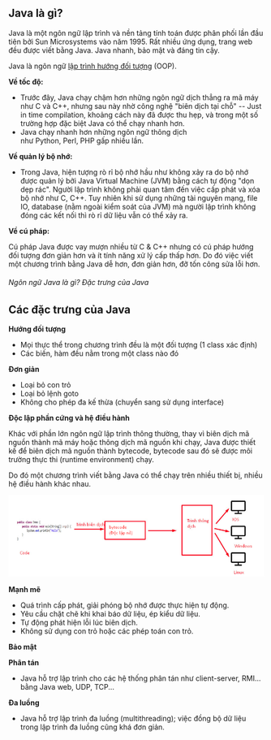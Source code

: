 Java là gì?
-----------

Java là một ngôn ngữ lập trình và nền tảng tính toán được phân phối lần đầu tiên bởi Sun Microsystems vào năm 1995. Rất nhiều ứng dụng, trang web đều được viết bằng Java. Java nhanh, bảo mật và đáng tin cậy.

Java là ngôn ngữ [lập trình hướng đối tượng](/programming/lap-trinh-huong-doi-tuong-la-gi-uu-nhuoc-diem/) (OOP).

**Về tốc độ:**

-   Trước đây, Java chạy chậm hơn những ngôn ngữ dịch thẳng ra mã máy như C và C++, nhưng sau này nhờ công nghệ "biên dịch tại chỗ" -- Just in time compilation, khoảng cách này đã được thu hẹp, và trong một số trường hợp đặc biệt Java có thể chạy nhanh hơn.
-   Java chạy nhanh hơn những ngôn ngữ thông dịch như Python, Perl, PHP gấp nhiều lần.

**Về quản lý bộ nhớ:**

-   Trong Java, hiện tượng rò rỉ bộ nhớ hầu như không xảy ra do bộ nhớ được quản lý bởi Java Virtual Machine (JVM) bằng cách tự động "dọn dẹp rác". Người lập trình không phải quan tâm đến việc cấp phát và xóa bộ nhớ như C, C++. Tuy nhiên khi sử dụng những tài nguyên mạng, file IO, database (nằm ngoài kiểm soát của JVM) mà người lập trình không đóng các kết nối thì rò rỉ dữ liệu vẫn có thể xảy ra.

**Về cú pháp:**

Cú pháp Java được vay mượn nhiều từ C & C++ nhưng có cú pháp hướng đối tượng đơn giản hơn và ít tính năng xử lý cấp thấp hơn. Do đó việc viết một chương trình bằng Java dễ hơn, đơn giản hơn, đỡ tốn công sửa lỗi hơn.

###### Ngôn ngữ Java là gì? Đặc trưng của Java

Các đặc trưng của Java
----------------------

**Hướng đối tượng**

-   Mọi thực thể trong chương trình đều là một đối tượng (1 class xác định)
-   Các biến, hàm đều nằm trong một class nào đó

**Đơn giản**

-   Loại bỏ con trỏ
-   Loại bỏ lệnh goto
-   Không cho phép đa kế thừa (chuyển sang sử dụng interface)

**Độc lập phần cứng và hệ điều hành**

Khác với phần lớn ngôn ngữ lập trình thông thường, thay vì biên dịch mã nguồn thành mã máy hoặc thông dịch mã nguồn khi chạy, Java được thiết kế để biên dịch mã nguồn thành bytecode, bytecode sau đó sẽ được môi trường thực thi (runtime environment) chạy.

Do đó một chương trình viết bằng Java có thể chạy trên nhiều thiết bị, nhiều hệ điều hành khác nhau.

[![Ngôn ngữ Java là gì? Đặc trưng của Java](/img/posts/java/java-la-gi.png)](/img/posts/java/java-la-gi.png)

**Mạnh mẽ**

-   Quá trình cấp phát, giải phóng bộ nhớ được thực hiện tự động.
-   Yêu cầu chặt chẽ khi khai báo dữ liệu, ép kiểu dữ liệu.
-   Tự động phát hiện lỗi lúc biên dịch.
-   Không sử dụng con trỏ hoặc các phép toán con trỏ.

**Bảo mật**

**Phân tán**

-   Java hỗ trợ lập trình cho các hệ thống phân tán như client-server, RMI... bằng Java web, UDP, TCP...

**Đa luồng**

-   Java hỗ trợ lập trình đa luồng (multithreading); việc đồng bộ dữ liệu trong lập trình đa luồng cũng khá đơn giản.